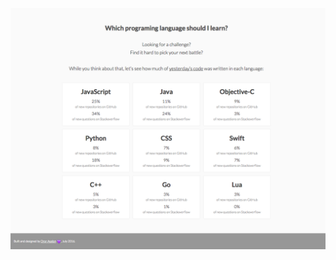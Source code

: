 

![Alt text](/images/text_screenshot.png?raw=true "What is the best programming language to learn right now? -- Textual UI")  
